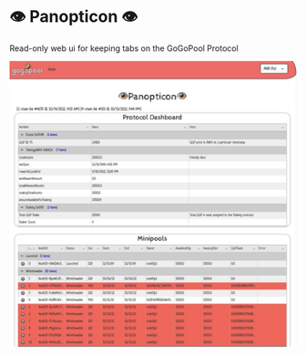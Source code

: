 # 👁 Panopticon 👁

Read-only web ui for keeping tabs on the GoGoPool Protocol

![](docs/Panopticon.jpg)
